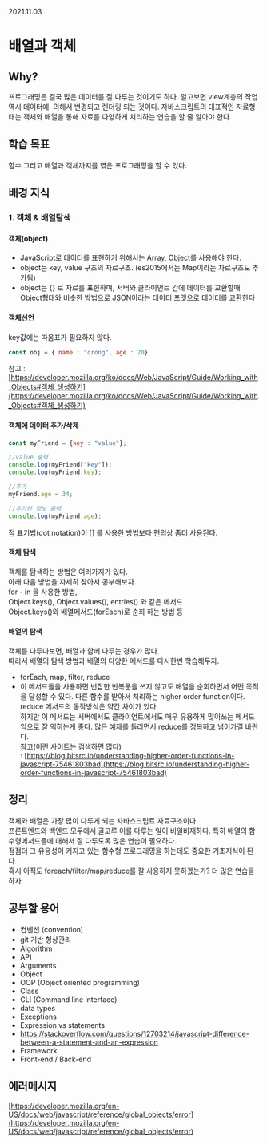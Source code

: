 2021.11.03  

# 배열과 객체
## Why?
프로그래밍은 결국 많은 데이터를 잘 다루는 것이기도 하다. 알고보면 view계층의 작업역시 데이터에. 의해서 변경되고 렌더링 되는 것이다.  자바스크립트의 대표적인 자료형태는 객체와 배열을 통해 자료를 다양하게 처리하는 연습을 할 줄 알아야 한다.

## 학습 목표
함수 그리고 배열과 객체까지를 엮은 프로그래밍을 할 수 있다.

## 배경 지식
### 1. 객체 & 배열탐색
#### 객체(object)
* JavaScript로 데이터를 표현하기 위해서는 Array, Object를 사용해야 한다.
* object는 key, value 구조의 자료구조. (es2015에서는 Map이라는 자료구조도 추가됨)
* object는 {} 로 자료를 표현하며, 서버와 클라이언트 간에 데이터를 교환할때 Object형태와 비슷한 방법으로 JSON이라는 데이터 포맷으로 데이터를 교환한다

#### 객체선언
key값에는 따옴표가 필요하지 않다.
```javascript
const obj = { name : "crong", age : 20} 
```
참고 : [https://developer.mozilla.org/ko/docs/Web/JavaScript/Guide/Working_with_Objects#객체_생성하기](https://developer.mozilla.org/ko/docs/Web/JavaScript/Guide/Working_with_Objects#객체_생성하기)

#### 객체에 데이터 추가/삭제
```javascript
const myFriend = {key : "value"};

//value 출력 
console.log(myFriend["key"]);
console.log(myFriend.key);

//추가
myFriend.age = 34;

//추가한 정보 출력
console.log(myFriend.age);
```
점 표기법(dot notation)이 [] 를 사용한 방법보다 편의상 좀더 사용된다.

#### 객체 탐색
객체를 탐색하는 방법은 여러가지가 있다.  
아래 다음 방법을 자세히 찾아서 공부해보자.  
for - in 을 사용한 방법,  
Object.keys(), Object.values(), entries() 와 같은 메서드  
Object.keys()와 배열메서드(forEach)로 순회 하는 방법 등

#### 배열의 탐색
객체를 다루다보면, 배열과 함께 다루는 경우가 많다.  
따라서 배열의 탐색 방법과 배열의 다양한 메서드를 다시한번 학습해두자.
* forEach, map, filter, reduce
* 이 메서드들을 사용하면 번잡한 반복문을 쓰지 않고도 배열을 순회하면서 어떤 목적을 달성할 수 있다.
다른 함수를 받아서 처리하는 higher order function이다.  
reduce 메서드의 동작방식은 약간 차이가 있다.  
하지만 이 메서드는 서버에서도 클라이언트에서도 매우 유용하게 많이쓰는 메서드 임으로 잘 익히는게 좋다. 많은 예제를 돌리면서 reduce를 정복하고 넘어가길 바란다.  
참고(이런 사이트는 검색하면 많다)  
: [https://blog.bitsrc.io/understanding-higher-order-functions-in-javascript-75461803bad](https://blog.bitsrc.io/understanding-higher-order-functions-in-javascript-75461803bad)

## 정리
객체와 배열은 가장 많이 다루게 되는 자바스크립트 자료구조이다.  
프론트엔드와 백엔드 모두에서 골고루 이를 다루는 일이 비일비재하다. 특히 배열의 함수형메서드들에 대해서 잘 다루도록 많은 연습이 필요하다.  
점점더 그 유용성이 커지고 있는 함수형 프로그래밍을 하는데도 중요한 기초지식이 된다.  
혹시 아직도 foreach/filter/map/reduce를 잘 사용하지 못하겠는가? 더 많은 연습을 하자.

## 공부할 용어
* 컨벤션 (convention)
* git 기반 형상관리
* Algorithm
* API
* Arguments
* Object
* OOP (Object oriented programming)
* Class
* CLI (Command line interface)
* data types
* Exceptions
* Expression vs statements
* https://stackoverflow.com/questions/12703214/javascript-difference-between-a-statement-and-an-expression
* Framework
* Front-end / Back-end

## 에러메시지
[https://developer.mozilla.org/en-US/docs/web/javascript/reference/global_objects/error](https://developer.mozilla.org/en-US/docs/web/javascript/reference/global_objects/error)